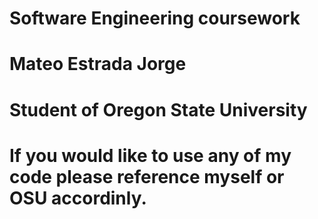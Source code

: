 # Software Engineering coursework

# Mateo Estrada Jorge

# Student of Oregon State University

# If you would like to use any of my code please reference myself or OSU accordinly. 



